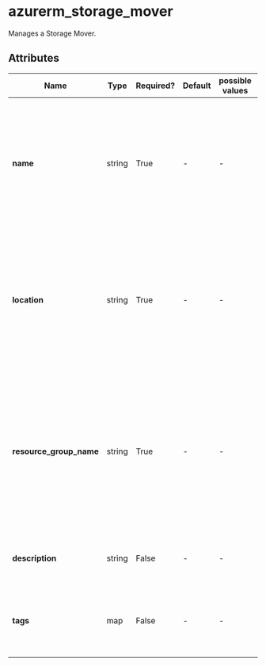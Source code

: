 # azurerm_storage_mover

Manages a Storage Mover.

## Attributes

| Name | Type | Required? | Default  | possible values | Description |
| ---- | ---- | --------- | -------- | ----------- | ----------- |
| **name** | string | True | -  |  -  | Specifies the name which should be used for this Storage Mover. Changing this forces a new Storage Mover to be created. | 
| **location** | string | True | -  |  -  | Specifies the Azure Region where the Storage Mover should exist. Changing this forces a new Storage Mover to be created. | 
| **resource_group_name** | string | True | -  |  -  | Specifies the name of the Resource Group where the Storage Mover should exist. Changing this forces a new Storage Mover to be created. | 
| **description** | string | False | -  |  -  | A description for the Storage Mover. | 
| **tags** | map | False | -  |  -  | A mapping of tags which should be assigned to the Storage Mover. | 

